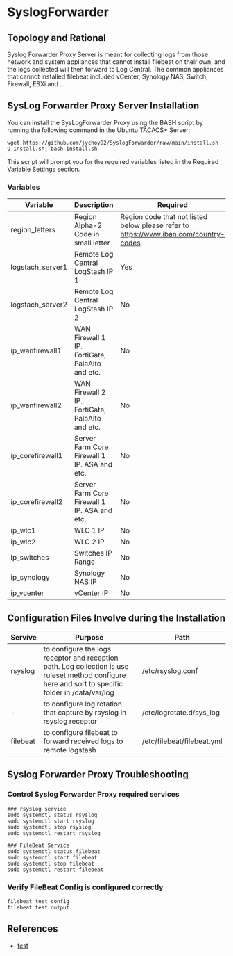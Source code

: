 # SyslogForwarder
## Topology and Rational
Syslog Forwarder Proxy Server is meant for collecting logs from those network and system appliances that cannot install filebeat on their own, and the logs collected will then forward to Log Central.
The common appliances that cannot installed filebeat included vCenter, Synology NAS, Switch, Firewall, ESXi and ...

## SysLog Forwarder Proxy Server Installation
You can install the SysLogForwarder Proxy using the BASH script by running the following command in the Ubuntu TACACS+ Server:
```
wget https://github.com/jychoy92/SyslogForwarder/raw/main/install.sh -O install.sh; bash install.sh
```
This script will prompt you for the required variables listed in the Required Variable Settings section.

### Variables
|Variable|Description|Required|
|-------------|-------------|-------------|
|region_letters|Region Alpha-2 Code in small letter|Region code that not listed below please refer to https://www.iban.com/country-codes|Yes|
|logstach_server1|Remote Log Central LogStash IP 1|Yes|
|logstach_server2|Remote Log Central LogStash IP 2|No|
|ip_wanfirewall1|WAN Firewall 1 IP. FortiGate, PalaAlto and etc.|No|
|ip_wanfirewall2|WAN Firewall 2 IP. FortiGate, PalaAlto and etc.|No|
|ip_corefirewall1|Server Farm Core Firewall 1 IP. ASA and etc.|No|
|ip_corefirewall2|Server Farm Core Firewall 1 IP. ASA and etc.|No|
|ip_wlc1|WLC 1 IP|No|
|ip_wlc2|WLC 2 IP|No|
|ip_switches|Switches IP Range|No|
|ip_synology|Synology NAS IP|No|
|ip_vcenter|vCenter IP|No|

## Configuration Files Involve during the Installation
|Servive|Purpose|Path|
|-------------|-------------|-------------|
|rsyslog|to configure the logs receptor and reception path. Log collection is use ruleset method configure here and sort to specific folder  in /data/var/log|/etc/rsyslog.conf|
|-|to configure log rotation that capture by rsyslog in rsyslog receptor|/etc/logrotate.d/sys_log|
|filebeat|to configure filebeat to forward received logs to remote logstash|/etc/filebeat/filebeat.yml|

## Syslog Forwarder Proxy Troubleshooting
### Control Syslog Forwarder Proxy required services
```
### rsyslog service
sudo systemctl status rsyslog
sudo systemctl start rsyslog
sudo systemctl stop rsyslog
sudo systemctl restart rsyslog

### FileBeat Service
sudo systemctl status filebeat
sudo systemctl start filebeat
sudo systemctl stop filebeat
sudo systemctl restart filebeat
```

### Verify FileBeat Config is configured correctly
```
filebeat test config
filebeat test output
```

## References
* [test](https://www.tecmint.com/install-rsyslog-centralized-logging-in-centos-ubuntu/#:~:text=Once%20rsyslog%20installed%2C%20you%20need,status%20with%20the%20systemctl%20command.&text=The%20main%20rsyslog%20configuration%20file%20is%20located%20at%20%2Fetc%2Frsyslog)

